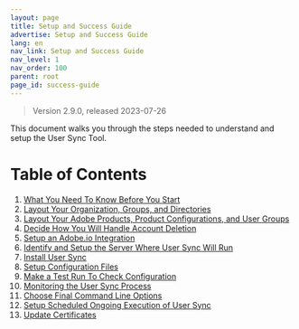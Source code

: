 ```yaml
---
layout: page
title: Setup and Success Guide
advertise: Setup and Success Guide
lang: en
nav_link: Setup and Success Guide
nav_level: 1
nav_order: 100
parent: root
page_id: success-guide
---
```


> Version 2.9.0, released 2023-07-26

This document walks you through the steps needed to understand
and setup the User Sync Tool.

# Table of Contents

1. [What You Need To Know Before You Start](before_you_start.html)
2. [Layout Your Organization, Groups, and Directories](layout_orgs.html)
3. [Layout Your Adobe Products, Product Configurations, and User Groups](layout_products.html)
4. [Decide How You Will Handle Account Deletion](decide_deletion_policy.html)
5. [Setup an Adobe.io Integration](setup_adobeio.html)
6. [Identify and Setup the Server Where User Sync Will Run](identify_server.html)
7. [Install User Sync](install_sync.html)
8. [Setup Configuration Files](setup_config_files.html)
9. [Make a Test Run To Check Configuration](test_run.html)
10. [Monitoring the User Sync Process](monitoring.html)
11. [Choose Final Command Line Options](command_line_options.html)
12. [Setup Scheduled Ongoing Execution of User Sync](scheduling.html)
13. [Update Certificates](update_cert.html)
